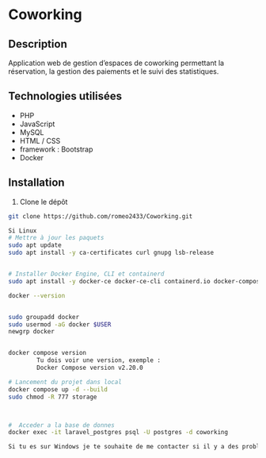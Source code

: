 # Coworking

## Description
Application web de gestion d’espaces de coworking permettant la réservation, la gestion des paiements et le suivi des statistiques.

## Technologies utilisées
- PHP
- JavaScript
- MySQL
- HTML / CSS
- framework : Bootstrap
- Docker


## Installation
1. Clone le dépôt  
```bash
git clone https://github.com/romeo2433/Coworking.git

Si Linux 
# Mettre à jour les paquets
sudo apt update
sudo apt install -y ca-certificates curl gnupg lsb-release


# Installer Docker Engine, CLI et containerd
sudo apt install -y docker-ce docker-ce-cli containerd.io docker-compose-plugin

docker --version


sudo groupadd docker
sudo usermod -aG docker $USER
newgrp docker


docker compose version
        Tu dois voir une version, exemple :
        Docker Compose version v2.20.0

# Lancement du projet dans local 
docker compose up -d --build
sudo chmod -R 777 storage



#  Acceder a la base de donnes 
docker exec -it laravel_postgres psql -U postgres -d coworking

Si tu es sur Windows je te souhaite de me contacter si il y a des problemes sur le fonctionnement 